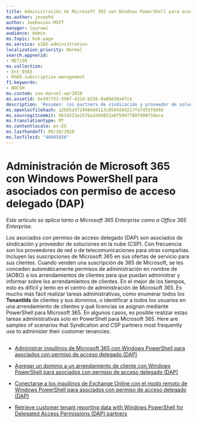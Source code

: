 ```yaml
---
title: Administración de Microsoft 365 con Windows PowerShell para asociados de DAP
ms.author: josephd
author: JoeDavies-MSFT
manager: laurawi
audience: Admin
ms.topic: hub-page
ms.service: o365-administration
localization_priority: Normal
search.appverid:
- MET150
ms.collection:
- Ent_O365
- M365-subscription-management
f1.keywords:
- NOCSH
ms.custom: seo-marvel-apr2020
ms.assetid: be497751-596f-431d-b256-0a89d36a47ce
description: 'Resumen: los partners de sindicación y proveedor de soluciones en la nube (CSP) pueden usar Windows PowerShell para administrar los inquilinos de cliente de Microsoft 365.'
ms.openlocfilehash: a2b05a5f24984d4113c856920d217f47d55f606b
ms.sourcegitcommit: 8634215e257ba2d49832a8f5947700fd00f18ece
ms.translationtype: MT
ms.contentlocale: es-ES
ms.lasthandoff: 08/10/2020
ms.locfileid: "46605926"
---
```

# <a name="manage-microsoft-365-with-windows-powershell-for-delegated-access-permissions-dap-partners"></a>Administración de Microsoft 365 con Windows PowerShell para asociados con permiso de acceso delegado (DAP)

*Este artículo se aplica tanto a Microsoft 365 Enterprise como a Office 365 Enterprise.*

Los asociados con permiso de acceso delegado (DAP) son asociados de sindicación y proveedor de soluciones en la nube (CSP). Con frecuencia son los proveedores de red o de telecomunicaciones para otras compañías. Incluyen las suscripciones de Microsoft 365 en sus ofertas de servicio para sus clientes. Cuando venden una suscripción de 365 de Microsoft, se les conceden automáticamente permisos de administración en nombre de (AOBO) a los arrendamientos de clientes para que puedan administrar y informar sobre los arrendamientos de clientes. En el mejor de los tiempos, esto es difícil y lento en el centro de administración de Microsoft 365. Es mucho más fácil realizar tareas administrativas, como enumerar todos los **TenantIds** de clientes y sus dominios, o identificar a todos los usuarios en una arrendamiento de clientes y qué licencias se asignan mediante PowerShell para Microsoft 365. En algunos casos, es posible realizar estas tareas administrativas solo en PowerShell para Microsoft 365. Here are samples of scenarios that Syndication and CSP partners most frequently use to administer their customer tenancies:
  
## 

- [Administrar inquilinos de Microsoft 365 con Windows PowerShell para asociados con permiso de acceso delegado (DAP)](manage-office-365-tenants-with-windows-powershell-for-delegated-access-permissio.md)
    
- [Agregar un dominio a un arrendamiento de cliente con Windows PowerShell para asociados con permiso de acceso delegado (DAP)](add-a-domain-to-a-client-tenancy-with-windows-powershell-for-delegated-access-pe.md)
    
- [Conectarse a los inquilinos de Exchange Online con el modo remoto de Windows PowerShell para asociados con permiso de acceso delegado (DAP)](connect-to-exchange-online-tenants-with-remote-windows-powershell-for-delegated.md)
    
- [Retrieve customer tenant reporting data with Windows PowerShell for Delegated Access Permissions (DAP) partners](retrieve-customer-tenant-reporting-data-with-windows-powershell-for-delegated-ac.md)
    

    


